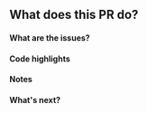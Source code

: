 ## What does this PR do?

#### What are the issues?

#### Code highlights

#### Notes

#### What's next?
